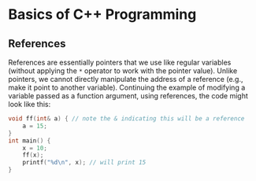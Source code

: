 <!--
SPDX-FileCopyrightText: Robert Ryszard Paciorek <rrp@opcode.eu.org>
SPDX-License-Identifier: MIT

AI tools (chat GPT) have been used for text translation and editing.
-->

Basics of C++ Programming
=========================

## References

References are essentially pointers that we use like regular variables (without applying the `*` operator to work with the pointer value). Unlike pointers, we cannot directly manipulate the address of a reference (e.g., make it point to another variable). Continuing the example of modifying a variable passed as a function argument, using references, the code might look like this:

```cpp
void ff(int& a) { // note the & indicating this will be a reference
    a = 15;
}
int main() {
    x = 10;
    ff(x);
    printf("%d\n", x); // will print 15
}
```
